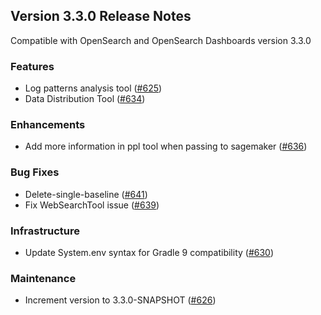 ## Version 3.3.0 Release Notes

Compatible with OpenSearch and OpenSearch Dashboards version 3.3.0

### Features
* Log patterns analysis tool ([#625](https://github.com/opensearch-project/skills/pull/625))
* Data Distribution Tool ([#634](https://github.com/opensearch-project/skills/pull/634))

### Enhancements
* Add more information in ppl tool when passing to sagemaker ([#636](https://github.com/opensearch-project/skills/pull/636))

### Bug Fixes
* Delete-single-baseline ([#641](https://github.com/opensearch-project/skills/pull/641))
* Fix WebSearchTool issue ([#639](https://github.com/opensearch-project/skills/pull/639))

### Infrastructure
* Update System.env syntax for Gradle 9 compatibility ([#630](https://github.com/opensearch-project/skills/pull/630))

### Maintenance
* Increment version to 3.3.0-SNAPSHOT ([#626](https://github.com/opensearch-project/skills/pull/626))
